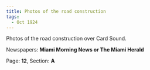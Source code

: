 ```yaml
---  
title: Photos of the road construction  
tags:  
  - Oct 1924  
---  
```

  
Photos of the road construction over Card Sound.  
  
Newspapers: **Miami Morning News or The Miami Herald**  
  
Page: **12**, Section: **A** 
